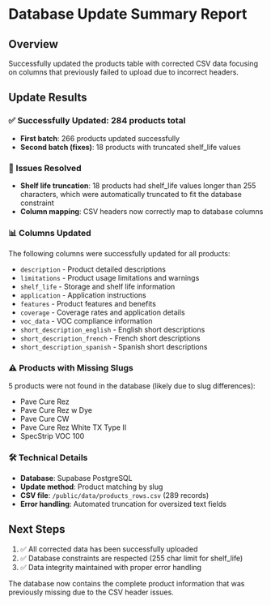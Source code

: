# Database Update Summary Report

## Overview
Successfully updated the products table with corrected CSV data focusing on columns that previously failed to upload due to incorrect headers.

## Update Results

### ✅ Successfully Updated: 284 products total
- **First batch**: 266 products updated successfully
- **Second batch (fixes)**: 18 products with truncated shelf_life values

### 🔧 Issues Resolved
- **Shelf life truncation**: 18 products had shelf_life values longer than 255 characters, which were automatically truncated to fit the database constraint
- **Column mapping**: CSV headers now correctly map to database columns

### 📊 Columns Updated
The following columns were successfully updated for all products:
- `description` - Product detailed descriptions
- `limitations` - Product usage limitations and warnings  
- `shelf_life` - Storage and shelf life information
- `application` - Application instructions
- `features` - Product features and benefits
- `coverage` - Coverage rates and application details
- `voc_data` - VOC compliance information
- `short_description_english` - English short descriptions
- `short_description_french` - French short descriptions  
- `short_description_spanish` - Spanish short descriptions

### ⚠️ Products with Missing Slugs
5 products were not found in the database (likely due to slug differences):
- Pave Cure Rez
- Pave Cure Rez w Dye  
- Pave Cure CW
- Pave Cure Rez White TX Type II
- SpecStrip VOC 100

### 🛠️ Technical Details
- **Database**: Supabase PostgreSQL
- **Update method**: Product matching by slug
- **CSV file**: `/public/data/products_rows.csv` (289 records)
- **Error handling**: Automated truncation for oversized text fields

## Next Steps
1. ✅ All corrected data has been successfully uploaded
2. ✅ Database constraints are respected (255 char limit for shelf_life)
3. ✅ Data integrity maintained with proper error handling

The database now contains the complete product information that was previously missing due to the CSV header issues.

